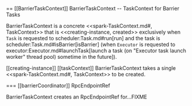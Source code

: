 == [[BarrierTaskContext]] BarrierTaskContext -- TaskContext for Barrier Tasks

BarrierTaskContext is a concrete <<spark-TaskContext.md#, TaskContext>> that is <<creating-instance, created>> exclusively when `Task` is requested to scheduler:Task.md#run[run] and the task is scheduler:Task.md#isBarrier[isBarrier] (when `Executor` is requested to executor:Executor.md#launchTask[launch a task (on "Executor task launch worker" thread pool) sometime in the future]).

[[creating-instance]]
[[taskContext]]
BarrierTaskContext takes a single <<spark-TaskContext.md#, TaskContext>> to be created.

=== [[barrierCoordinator]] RpcEndpointRef

BarrierTaskContext creates an RpcEndpointRef for...FIXME
